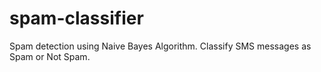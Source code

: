 # spam-classifier
Spam detection using Naive Bayes Algorithm. Classify SMS messages as Spam or Not Spam.
